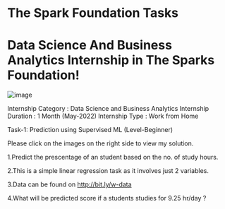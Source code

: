 # The Spark Foundation Tasks
# Data Science And Business Analytics Internship in The Sparks Foundation!
![image](https://user-images.githubusercontent.com/78083811/167265215-399496a2-9ec5-403e-b08e-312725164e19.png)

                                                                  
Internship Category : Data Science and Business Analytics
Internship Duration : 1 Month (May-2022)
Internship Type : Work from Home

Task-1: Prediction using Supervised ML (Level-Beginner)

Please click on the images on the right side to view my solution.

1.Predict the prescentage of an student based on the no. of study hours.

2.This is a simple linear regression task as it involves just 2 variables.

3.Data can be found on http://bit.ly/w-data

4.What will be predicted score if a students studies for 9.25 hr/day ?
